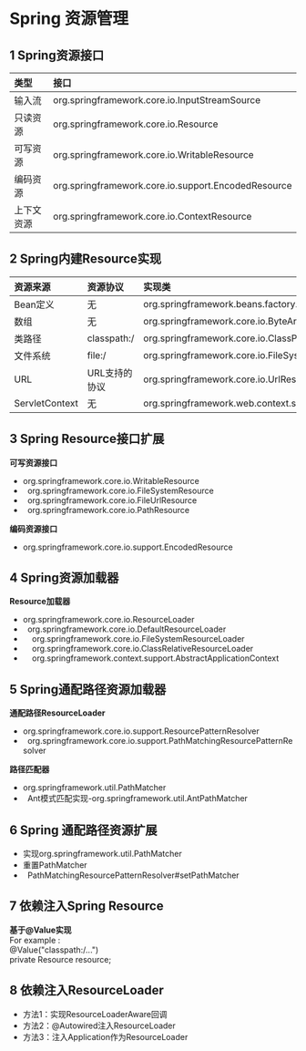 # Spring 资源管理
## 1 Spring资源接口
|类型|接口|
|:-|:-|
|输入流|org.springframework.core.io.InputStreamSource|
|只读资源|org.springframework.core.io.Resource|
|可写资源|org.springframework.core.io.WritableResource|
|编码资源|org.springframework.core.io.support.EncodedResource|
|上下文资源|org.springframework.core.io.ContextResource|

## 2 Spring内建Resource实现
|资源来源|资源协议|实现类|
|:-|:-|:-|
|Bean定义|无|org.springframework.beans.factory.support.BeanDefinitionResource|
|数组|无|org.springframework.core.io.ByteArrayResource|
|类路径|classpath:/|org.springframework.core.io.ClassPathResource|
|文件系统|file:/|org.springframework.core.io.FileSystemResource|
|URL|URL支持的协议|org.springframework.core.io.UrlResource|
|ServletContext|无|org.springframework.web.context.support.ServletContextResource|

## 3 Spring Resource接口扩展
**可写资源接口**<br/>
+ org.springframework.core.io.WritableResource
+ &nbsp;&nbsp;org.springframework.core.io.FileSystemResource
+ &nbsp;&nbsp;org.springframework.core.io.FileUrlResource
+ &nbsp;&nbsp;org.springframework.core.io.PathResource<br/>

**编码资源接口**
+ org.springframework.core.io.support.EncodedResource

## 4 Spring资源加载器
**Resource加载器**<br/>
+ org.springframework.core.io.ResourceLoader
+ &nbsp;&nbsp;org.springframework.core.io.DefaultResourceLoader
+ &nbsp;&nbsp;&nbsp;&nbsp;org.springframework.core.io.FileSystemResourceLoader
+ &nbsp;&nbsp;&nbsp;&nbsp;org.springframework.core.io.ClassRelativeResourceLoader
+ &nbsp;&nbsp;&nbsp;&nbsp;org.springframework.context.support.AbstractApplicationContext

## 5 Spring通配路径资源加载器
**通配路径ResourceLoader**<br/>
+ org.springframework.core.io.support.ResourcePatternResolver
+ &nbsp;&nbsp;org.springframework.core.io.support.PathMatchingResourcePatternResolver

**路径匹配器**<br/>
+ org.springframework.util.PathMatcher
+ &nbsp;&nbsp;Ant模式匹配实现-org.springframework.util.AntPathMatcher

## 6 Spring 通配路径资源扩展
+ 实现org.springframework.util.PathMatcher
+ 重置PathMatcher
+ &nbsp;&nbsp;PathMatchingResourcePatternResolver#setPathMatcher

## 7 依赖注入Spring Resource
**基于@Value实现** <br/>
For example : <br/>
@Value("classpath:/...")<br/>
private Resource resource;

## 8 依赖注入ResourceLoader
+ 方法1：实现ResourceLoaderAware回调
+ 方法2：@Autowired注入ResourceLoader
+ 方法3：注入Application作为ResourceLoader
